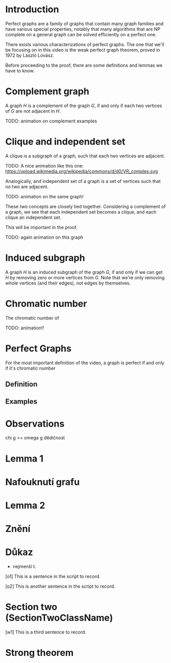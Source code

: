 # Introduction
Perfect graphs are a family of graphs that contain many graph families and have various special properties, notably that many algorithms that are NP complete on a general graph can be solved efficiently on a perfect one.

There exists various characterizations of perfect graphs. The one that we'll be focusing on in this video is the weak perfect graph theorem, proved in 1972 by László Lovász.

Before proceeding to the proof, there are some definitions and lemmas we have to know.

# Complement graph
A graph $H$ is a complement of the graph $G$, if and only if each two vertices of $G$ are not adjacent in $H$.

TODO: animation on complement examples

# Clique and independent set
A clique is a subgraph of a graph, such that each two vertices are adjacent.

TODO: A nice animation like this one: https://upload.wikimedia.org/wikipedia/commons/d/d0/VR_complex.svg

Analogically, and independent set of a graph is a set of vertices such that no two are adjacent.

TODO: animation on the same graph!

These two concepts are closely tied together. Considering a complement of a graph, we see that each independent set becomes a clique, and each clique an independent set.

This will be important in the proof.

TODO: again animation on this graph

# Induced subgraph
A graph $H$ is an induced subgraph of the graph $G$, if and only if we can get $H$ by removing zero or more vertices from $G$. Note that we're only removing whole vertices (and their edges), not edges by themselves.

# Chromatic number
The chromatic number of

TODO: animation!!

# Perfect Graphs
For the most important definition of the video, a graph is perfect if and only if it's chromatic number 

## Definition
## Examples

# Observations
chi g >= omega g
dědičnost

# Lemma 1

# Nafouknutí grafu

# Lemma 2

# Znění

# Důkaz
- nejmenší t. 

[o1] This is a sentence in the script to record.

[o2] This is another sentence in the script to record.

# Section two (SectionTwoClassName)

[w1] This is a third sentence to record.

# Strong theorem
